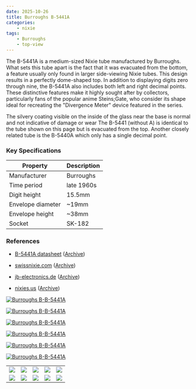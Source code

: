 ```yaml
---
date: 2025-10-26
title: Burroughs B-5441A
categories:
    - nixie
tags:
    - Burroughs
    - top-view
---
```


The B-5441A is a medium-sized Nixie tube manufactured by Burroughs. What sets this tube apart is the fact that it was evacuated from the bottom, a feature usually only found in larger side-viewing Nixie tubes. This design results in a perfectly dome-shaped top. In addition to displaying digits zero through nine, the B-5441A also includes both left and right decimal points. These distinctive features make it highly sought after by collectors, particularly fans of the popular anime Steins;Gate, who consider its shape ideal for recreating the "Divergence Meter" device featured in the series. 

The silvery coating visible on the inside of the glass near the base is normal and not indicative of damage or wear The B-5441 (without A) is identical to the tube shown on this page but is evacuated from the top. Another closely related tube is the B-5440A which only has a single decimal point.

### Key Specifications

| Property          | Description |
|-------------------|-------------|
| Manufacturer      | Burroughs   |
| Time period       | late 1960s  |
| Digit height      | 15.5mm      |
| Envelope diameter | ~19mm       |
| Envelope height   | ~38mm       |
| Socket            | SK-182      |

### References

- [B-5441A datasheet](https://www.tube-tester.com/sites/nixie/dat_arch/Burroughs_Bulletin_1104D.pdf) ([Archive](https://web.archive.org/web/20241007105639/https://www.tube-tester.com/sites/nixie/dat_arch/Burroughs_Bulletin_1104D.pdf))

- [swissnixie.com](https://www.swissnixie.com/tubes/NL5441A/) ([Archive](https://web.archive.org/web/20250326081850/https://www.swissnixie.com/tubes/NL5441A/))

- [jb-electronics.de](http://www.jb-electronics.de/html/elektronik/nixies/n_nl5441a.htm) ([Archive](https://web.archive.org/web/20240421195051/http://www.jb-electronics.de/html/elektronik/nixies/n_nl5441a.htm))

- [nixies.us](https://www.nixies.us/bwg_gallery/nl5441a/) ([Archive](https://web.archive.org/web/20250428095506/https://www.nixies.us/bwg_gallery/nl5441a/))

[![Burroughs B-B-5441A](assets/1.jpg)](assets/1.jpg)

[![Burroughs B-B-5441A](assets/2.jpg)](assets/2.jpg)

[![Burroughs B-B-5441A](assets/3.jpg)](assets/3.jpg)

[![Burroughs B-B-5441A](assets/4.jpg)](assets/4.jpg)

[![Burroughs B-B-5441A](assets/5.jpg)](assets/5.jpg)

[![Burroughs B-B-5441A](assets/7.jpg)](assets/7.jpg)

<table>
    <tr>
        <td>
            <a href="assets/8.jpg">
                <img src="assets/8.jpg">
            </a>
        </td>
        <td>
            <a href="assets/9.jpg">
                <img src="assets/9.jpg">
            </a>
        </td>
        <td>
            <a href="assets/10.jpg">
                <img src="assets/10.jpg">
            </a>
        </td>
         <td>
            <a href="assets/11.jpg">
                <img src="assets/11.jpg">
            </a>
        </td>
        <td>
            <a href="assets/12.jpg">
                <img src="assets/12.jpg">
            </a>
        </td>
    </tr>
    <tr>
        <td>
            <a href="assets/13.jpg">
                <img src="assets/13.jpg">
            </a>
        </td>
        <td>
            <a href="assets/14.jpg">
                <img src="assets/14.jpg">
            </a>
        </td>
        <td>
            <a href="assets/15.jpg">
                <img src="assets/15.jpg">
            </a>
        </td>
         <td>
            <a href="assets/16.jpg">
                <img src="assets/16.jpg">
            </a>
        </td>
        <td>
            <a href="assets/17.jpg">
                <img src="assets/17.jpg">
            </a>
        </td>
    </tr>
</table>